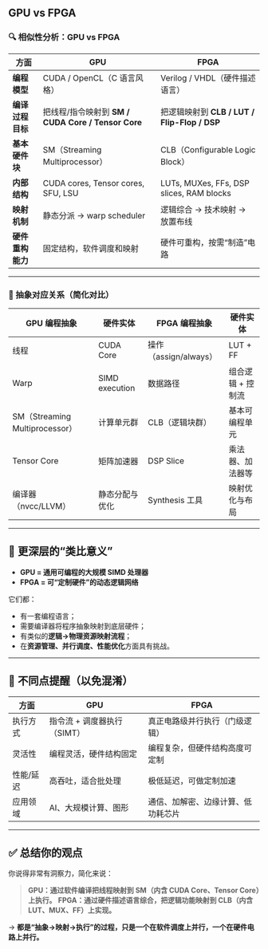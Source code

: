 
## GPU vs FPGA

### 🔍 相似性分析：GPU vs FPGA

| 方面         | GPU                                        | FPGA                                     |
| ---------- | ------------------------------------------ | ---------------------------------------- |
| **编程模型**   | CUDA / OpenCL（C 语言风格）                      | Verilog / VHDL（硬件描述语言）                   |
| **编译过程目标** | 把线程/指令映射到 **SM / CUDA Core / Tensor Core** | 把逻辑映射到 **CLB / LUT / Flip-Flop / DSP**   |
| **基本硬件块**  | SM（Streaming Multiprocessor）               | CLB（Configurable Logic Block）            |
| **内部结构**   | CUDA cores, Tensor cores, SFU, LSU         | LUTs, MUXes, FFs, DSP slices, RAM blocks |
| **映射机制**   | 静态分派 → warp scheduler                      | 逻辑综合 → 技术映射 → 放置布线                       |
| **硬件重构能力** | 固定结构，软件调度和映射                               | 硬件可重构，按需“制造”电路                           |

---

### 🎯 抽象对应关系（简化对比）

| GPU 编程抽象                     | 硬件实体           | FPGA 编程抽象         | 硬件实体       |
| ---------------------------- | -------------- | ----------------- | ---------- |
| 线程                           | CUDA Core      | 操作（assign/always） | LUT + FF   |
| Warp                         | SIMD execution | 数据路径              | 组合逻辑 + 控制流 |
| SM（Streaming Multiprocessor） | 计算单元群          | CLB（逻辑块群）         | 基本可编程单元    |
| Tensor Core                  | 矩阵加速器          | DSP Slice         | 乘法器、加法器等   |
| 编译器（nvcc/LLVM）               | 静态分配与优化        | Synthesis 工具      | 映射优化与布局    |

---

## 🧠 更深层的“类比意义”

* **GPU = 通用可编程的大规模 SIMD 处理器**
* **FPGA = 可“定制硬件”的动态逻辑网络**

它们都：

* 有一套编程语言；
* 需要编译器将程序抽象映射到底层硬件；
* 有类似的**逻辑→物理资源映射流程**；
* 在**资源管理、并行调度、性能优化**方面具有挑战。

---

## 🚫 不同点提醒（以免混淆）

| 方面    | GPU               | FPGA              |
| ----- | ----------------- | ----------------- |
| 执行方式  | 指令流 + 调度器执行（SIMT） | 真正电路级并行执行（门级逻辑）   |
| 灵活性   | 编程灵活，硬件结构固定       | 编程复杂，但硬件结构高度可定制   |
| 性能/延迟 | 高吞吐，适合批处理         | 极低延迟，可做定制加速       |
| 应用领域  | AI、大规模计算、图形       | 通信、加解密、边缘计算、低功耗芯片 |

---

## ✅ 总结你的观点

你说得非常有洞察力，简化来说：

> **GPU：通过软件编译把线程映射到 SM（内含 CUDA Core、Tensor Core）上执行。**
> **FPGA：通过硬件描述语言综合，把逻辑功能映射到 CLB（内含 LUT、MUX、FF）上实现。**

→ **都是“抽象→映射→执行”的过程，只是一个在软件调度上并行，一个在硬件电路上并行。**
